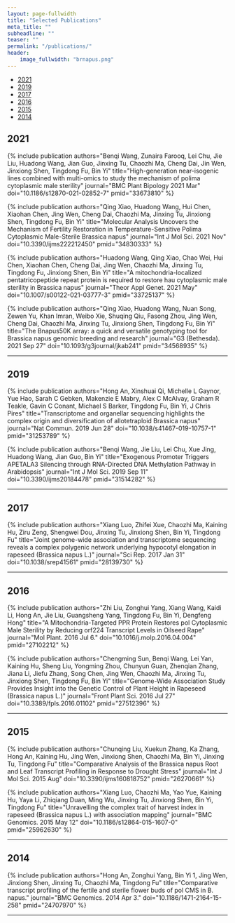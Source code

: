 ```yaml
---
layout: page-fullwidth
title: "Selected Publications"
meta_title: ""
subheadline: ""
teaser: ""
permalink: "/publications/"
header:
    image_fullwidth: "brnapus.png"
---
```


<div data-magellan-expedition="fixed">
  <ul class="sub-nav">
    <li data-magellan-arrival="2021"><a href="#2021">2021</a></li>
    <li data-magellan-arrival="2019"><a href="#2019">2019</a></li>
    <li data-magellan-arrival="2017"><a href="#2017">2017</a></li>
    <li data-magellan-arrival="2016"><a href="#2016">2016</a></li>
    <li data-magellan-arrival="2015"><a href="#2015">2015</a></li>
    <li data-magellan-arrival="2014"><a href="#2014">2014</a></li>
  </ul>
</div>

<h2 data-magellan-destination="2021">2021</h2>
<a name="2021"></a>

{% include publication authors="Benqi Wang, Zunaira Farooq, Lei Chu, Jie Liu, Huadong Wang, Jian Guo, Jinxing Tu, Chaozhi Ma, Cheng Dai, Jin Wen, Jinxiong Shen, Tingdong Fu, Bin Yi" title="High-generation near-isogenic lines combined with multi-omics to study the mechanism of polima cytoplasmic male sterility" journal="BMC Plant Bipology 2021 Mar" doi="10.1186/s12870-021-02852-7" pmid="33673810" %}

{% include publication authors="Qing Xiao, Huadong Wang, Hui Chen, Xiaohan Chen, Jing Wen, Cheng Dai, Chaozhi Ma, Jinxing Tu, Jinxiong Shen, Tingdong Fu, Bin Yi" title="Molecular Analysis Uncovers the Mechanism of Fertility Restoration in Temperature-Sensitive Polima Cytoplasmic Male-Sterile Brassica napus" journal="Int J Mol Sci. 2021 Nov" doi="10.3390/ijms222212450" pmid="34830333" %}

{% include publication authors="Huadong Wang, Qing Xiao, Chao Wei, Hui Chen, Xiaohan Chen, Cheng Dai, Jing Wen, Chaozhi Ma, Jinxing Tu, Tingdong Fu, Jinxiong Shen, Bin Yi" title="A mitochondria-localized pentatricopeptide repeat protein is required to restore hau cytoplasmic male sterility in Brassica napus" journal="Theor Appl Genet. 2021 May" doi="10.1007/s00122-021-03777-3" pmid="33725137" %}

{% include publication authors="Qing Xiao, Huadong Wang, Nuan Song, Zewen Yu, Khan Imran, Weibo Xie, Shuqing Qiu, Fasong Zhou, Jing Wen, Cheng Dai, Chaozhi Ma, Jinxing Tu, Jinxiong Shen, Tingdong Fu, Bin Yi" title="The Bnapus50K array: a quick and versatile genotyping tool for Brassica napus genomic breeding and research" journal="G3 (Bethesda). 2021 Sep 27" doi="10.1093/g3journal/jkab241" pmid="34568935" %}

<hr>

<h2 data-magellan-destination="2019">2019</h2>
<a name="2019"></a>

{% include publication authors="Hong An, Xinshuai Qi, Michelle L Gaynor, Yue Hao, Sarah C Gebken, Makenzie E Mabry, Alex C McAlvay, Graham R Teakle, Gavin C Conant, Michael S Barker, Tingdong Fu, Bin Yi, J Chris Pires" title="Transcriptome and organellar sequencing highlights the complex origin and diversification of allotetraploid Brassica napus" journal="Nat Commun. 2019 Jun 28" doi="10.1038/s41467-019-10757-1" pmid="31253789" %}

{% include publication authors="Benqi Wang, Jie Liu, Lei Chu, Xue Jing, Huadong Wang, Jian Guo, Bin Yi" title="Exogenous Promoter Triggers APETALA3 Silencing through RNA-Directed DNA Methylation Pathway in Arabidopsis" journal="Int J Mol Sci. 2019 Sep 11" doi="10.3390/ijms20184478" pmid="31514282" %}

<hr>

<h2 data-magellan-destination="2017">2017</h2>
<a name="2017"></a>

{% include publication authors="Xiang Luo, Zhifei Xue, Chaozhi Ma, Kaining Hu, Ziru Zeng, Shengwei Dou, Jinxing Tu, Jinxiong Shen, Bin Yi, Tingdong Fu" title="Joint genome-wide association and transcriptome sequencing reveals a complex polygenic network underlying hypocotyl elongation in rapeseed (Brassica napus L.)" journal="Sci Rep. 2017 Jan 31" doi="10.1038/srep41561" pmid="28139730" %}

<hr>

<h2 data-magellan-destination="2016">2016</h2>
<a name="2016"></a>

{% include publication authors="Zhi Liu, Zonghui Yang, Xiang Wang, Kaidi Li, Hong An, Jie Liu, Guangsheng Yang, Tingdong Fu, Bin Yi, Dengfeng Hong" title="A Mitochondria-Targeted PPR Protein Restores pol Cytoplasmic Male Sterility by Reducing orf224 Transcript Levels in Oilseed Rape" journal="Mol Plant. 2016 Jul 6." doi="10.1016/j.molp.2016.04.004" pmid="27102212" %}

{% include publication authors="Chengming Sun, Benqi Wang, Lei Yan, Kaining Hu, Sheng Liu, Yongming Zhou, Chunyun Guan, Zhenqian Zhang, Jiana Li, Jiefu Zhang, Song Chen, Jing Wen, Chaozhi Ma, Jinxing Tu, Jinxiong Shen, Tingdong Fu, Bin Yi" title="Genome-Wide Association Study Provides Insight into the Genetic Control of Plant Height in Rapeseed (Brassica napus L.)" journal="Front Plant Sci. 2016 Jul 27" doi="10.3389/fpls.2016.01102" pmid="27512396" %}

<hr>

<h2 data-magellan-destination="2015">2015</h2>
<a name="2015"></a>

{% include publication authors="Chunqing Liu, Xuekun Zhang, Ka Zhang, Hong An, Kaining Hu, Jing Wen, Jinxiong Shen, Chaozhi Ma, Bin Yi, Jinxing Tu, Tingdong Fu" title="Comparative Analysis of the Brassica napus Root and Leaf Transcript Profiling in Response to Drought Stress" journal="Int J Mol Sci. 2015 Aug" doi="10.3390/ijms160818752" pmid="26270661" %}

{% include publication authors="Xiang Luo, Chaozhi Ma, Yao Yue, Kaining Hu, Yaya Li, Zhiqiang Duan, Ming Wu, Jinxing Tu, Jinxiong Shen, Bin Yi, Tingdong Fu" title="Unravelling the complex trait of harvest index in rapeseed (Brassica napus L.) with association mapping" journal="BMC Genomics. 2015 May 12" doi="10.1186/s12864-015-1607-0" pmid="25962630" %}

<hr>

<h2 data-magellan-destination="2014">2014</h2>
<a name="2014"></a>

{% include publication authors="Hong An, Zonghui Yang, Bin Yi 1, Jing Wen, Jinxiong Shen, Jinxing Tu, Chaozhi Ma, Tingdong Fu" title="Comparative transcript profiling of the fertile and sterile flower buds of pol CMS in B. napus." journal="BMC Genomics. 2014 Apr 3." doi="10.1186/1471-2164-15-258" pmid="24707970" %}

<hr>
